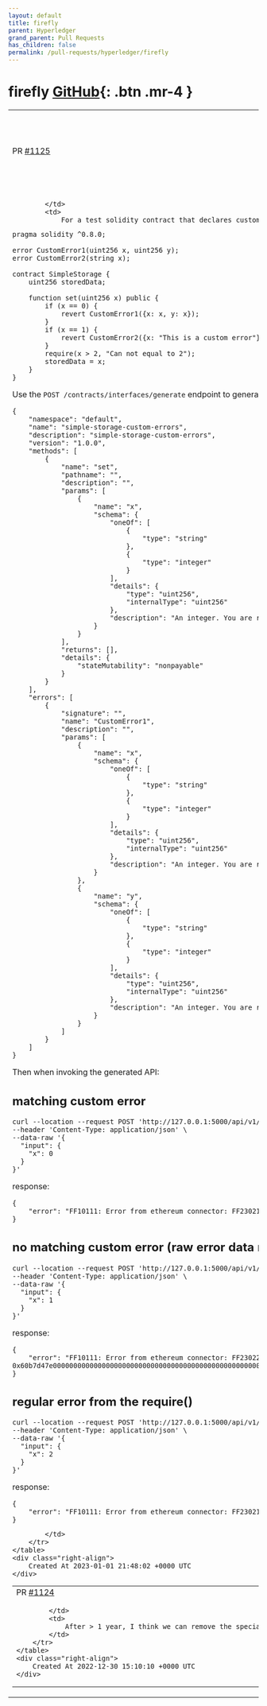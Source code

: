 ```yaml
---
layout: default
title: firefly
parent: Hyperledger
grand_parent: Pull Requests
has_children: false
permalink: /pull-requests/hyperledger/firefly
---
```


# firefly <span class="fs-3 right-align">[GitHub](https://github.com/hyperledger/firefly){: .btn .mr-4 }</span>


<div>
    <table>
        <tr>
            <td>
                PR <a href="https://github.com/hyperledger/firefly/pull/1125" class=".btn">#1125</a>
            </td>
            <td>
                <b>
                    Custom errors support in FFI contract invocations and queries
                </b>
            </td>
        </tr>
        <tr>
            <td>
                
            </td>
            <td>
                For a test solidity contract that declares custom errors like the following :

```
pragma solidity ^0.8.0;

error CustomError1(uint256 x, uint256 y);
error CustomError2(string x);

contract SimpleStorage {
    uint256 storedData;

    function set(uint256 x) public {
        if (x == 0) {
            revert CustomError1({x: x, y: x});
        }
        if (x == 1) {
            revert CustomError2({x: "This is a custom error"});
        }
        require(x > 2, "Can not equal to 2");
        storedData = x;
    }
}
```

Use the `POST /contracts/interfaces/generate` endpoint to generate the corresponding FFI:

```
{
    "namespace": "default",
    "name": "simple-storage-custom-errors",
    "description": "simple-storage-custom-errors",
    "version": "1.0.0",
    "methods": [
        {
            "name": "set",
            "pathname": "",
            "description": "",
            "params": [
                {
                    "name": "x",
                    "schema": {
                        "oneOf": [
                            {
                                "type": "string"
                            },
                            {
                                "type": "integer"
                            }
                        ],
                        "details": {
                            "type": "uint256",
                            "internalType": "uint256"
                        },
                        "description": "An integer. You are recommended to use a JSON string. A JSON number can be used for values up to the safe maximum."
                    }
                }
            ],
            "returns": [],
            "details": {
                "stateMutability": "nonpayable"
            }
        }
    ],
    "errors": [
        {
            "signature": "",
            "name": "CustomError1",
            "description": "",
            "params": [
                {
                    "name": "x",
                    "schema": {
                        "oneOf": [
                            {
                                "type": "string"
                            },
                            {
                                "type": "integer"
                            }
                        ],
                        "details": {
                            "type": "uint256",
                            "internalType": "uint256"
                        },
                        "description": "An integer. You are recommended to use a JSON string. A JSON number can be used for values up to the safe maximum."
                    }
                },
                {
                    "name": "y",
                    "schema": {
                        "oneOf": [
                            {
                                "type": "string"
                            },
                            {
                                "type": "integer"
                            }
                        ],
                        "details": {
                            "type": "uint256",
                            "internalType": "uint256"
                        },
                        "description": "An integer. You are recommended to use a JSON string. A JSON number can be used for values up to the safe maximum."
                    }
                }
            ]
        }
    ]
}
```

Then when invoking the generated API:

##  matching custom error
```
curl --location --request POST 'http://127.0.0.1:5000/api/v1/namespaces/default/apis/simple-storage/invoke/set' \
--header 'Content-Type: application/json' \
--data-raw '{
  "input": {
    "x": 0
  }
}'
```

response:
```
{
    "error": "FF10111: Error from ethereum connector: FF23021: EVM reverted: CustomError1(\"0\", \"0\")"
}
```

## no matching custom error (raw error data returned):
```
curl --location --request POST 'http://127.0.0.1:5000/api/v1/namespaces/default/apis/simple-storage/invoke/set' \
--header 'Content-Type: application/json' \
--data-raw '{
  "input": {
    "x": 1
  }
}'
```

response:
```
{
    "error": "FF10111: Error from ethereum connector: FF23022: EVM reverted: 0x60b7d47e0000000000000000000000000000000000000000000000000000000000000020000000000000000000000000000000000000000000000000000000000000001654686973206973206120637573746f6d206572726f7200000000000000000000"
}
```

## regular error from the require()
```
curl --location --request POST 'http://127.0.0.1:5000/api/v1/namespaces/default/apis/simple-storage/invoke/set' \
--header 'Content-Type: application/json' \
--data-raw '{
  "input": {
    "x": 2
  }
}'
```

response:
```
{
    "error": "FF10111: Error from ethereum connector: FF23021: EVM reverted: Can not equal to 2"
}
```
            </td>
        </tr>
    </table>
    <div class="right-align">
        Created At 2023-01-01 21:48:02 +0000 UTC
    </div>
</div>

<div>
    <table>
        <tr>
            <td>
                PR <a href="https://github.com/hyperledger/firefly/pull/1124" class=".btn">#1124</a>
            </td>
            <td>
                <b>
                    Minor cleanup in token pool event processing
                </b>
            </td>
        </tr>
        <tr>
            <td>
                
            </td>
            <td>
                After > 1 year, I think we can remove the special handling for this long-deprecated migration path around pre-0.11.0 token pools.
            </td>
        </tr>
    </table>
    <div class="right-align">
        Created At 2022-12-30 15:10:10 +0000 UTC
    </div>
</div>

